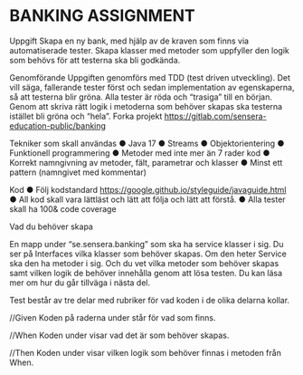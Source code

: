 # BANKING ASSIGNMENT

Uppgift
Skapa en ny bank, med hjälp av de kraven som finns via automatiserade tester.
Skapa klasser med metoder som uppfyller den logik som behövs för att testerna ska bli
godkända.

Genomförande
Uppgiften genomförs med TDD (test driven utveckling). Det vill säga, fallerande tester först
och sedan implementation av egenskaperna, så att testerna blir gröna. Alla tester är röda
och “trasiga” till en början. Genom att skriva rätt logik i metoderna som behöver skapas ska
testerna istället bli gröna och “hela”.
Forka projekt
https://gitlab.com/sensera-education-public/banking


Tekniker som skall användas
● Java 17
● Streams
● Objektorientering
● Funktionell programmering
● Metoder med inte mer än 7 rader kod
● Korrekt namngivning av metoder, fält, parametrar och klasser
● Minst ett pattern (namngivet med kommentar)


Kod
● Följ kodstandard https://google.github.io/styleguide/javaguide.html
● All kod skall vara lättläst och lätt att följa och lätt att förstå.
● Alla tester skall ha 100& code coverage

Vad du behöver skapa

En mapp under “se.sensera.banking” som ska ha service klasser i sig. Du ser på Interfaces
vilka klasser som behöver skapas. Om den heter Service ska den ha metoder i sig. Och du
vet vilka metoder som behöver skapas samt vilken logik de behöver innehålla genom att
lösa testen. Du kan läsa mer om hur du går tillväga i nästa del.

Test består av tre delar med rubriker för vad koden i de olika delarna kollar.

//Given
Koden på raderna under står för vad som finns.

//When
Koden under visar vad det är som behöver skapas.

//Then
Koden under visar vilken logik som behöver finnas i metoden från When.
